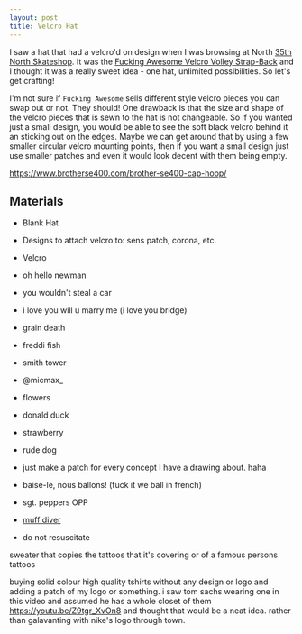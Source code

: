 ```yaml
---
layout: post
title: Velcro Hat
---
```


I saw a hat that had a velcro'd on design when I was browsing at North [35th North Skateshop](https://35thnorth.com/). It was the [Fucking Awesome Velcro Volley Strap-Back](https://35thnorth.com/collections/headwear/products/fucking-awesome-velcro-volley-strap-back-white-1) and I thought it was a really sweet idea - one hat, unlimited possibilities. So let's get crafting!

I'm not sure if `Fucking Awesome` sells different style velcro pieces you can swap out or not. They should! One drawback is that the size and shape of the velcro pieces that is sewn to the hat is not changeable. So if you wanted just a small design, you would be able to see the soft black velcro behind it an sticking out on the edges. Maybe we can get around that by using a few smaller circular velcro mounting points, then if you want a small design just use smaller patches and even it would look decent with them being empty.

<https://www.brotherse400.com/brother-se400-cap-hoop/>

## Materials

- Blank Hat
- Designs to attach velcro to: sens patch, corona, etc.
- Velcro

- oh hello newman
- you wouldn't steal a car
- i love you will u marry me (i love you bridge)
- grain death
- freddi fish
- smith tower
- @micmax_
- flowers
- donald duck
- strawberry
- rude dog
- just make a patch for every concept I have a drawing about. haha
- baise-le, nous ballons! (fuck it we ball in french)
- sgt. peppers OPP
- [muff diver](https://www.amazon.com/gp/product/B01DN55UCG)
- do not resuscitate

sweater that copies the tattoos that it's covering or of a famous persons tattoos

buying solid colour high quality tshirts without any design or logo and adding a patch of my logo or something. i saw tom sachs wearing one in this video and assumed he has a whole closet of them <https://youtu.be/Z9tgr_XvOn8> and thought that would be a neat idea. rather than galavanting with nike's logo through town.

